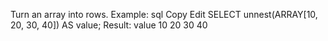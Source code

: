 Turn an array into rows.
Example:
sql
Copy
Edit
SELECT unnest(ARRAY[10, 20, 30, 40]) AS value;
Result:
value
10
20
30
40
